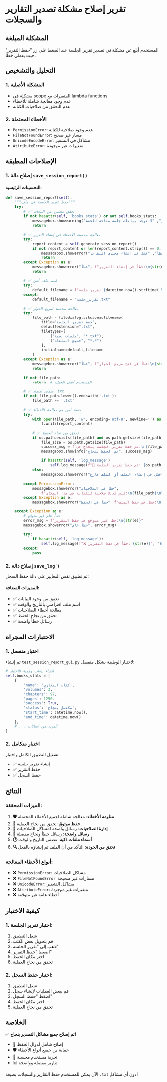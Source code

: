# تقرير إصلاح مشكلة تصدير التقارير والسجلات

## المشكلة المبلغة
المستخدم أبلغ عن مشكلة في تصدير تقرير الجلسة عند الضغط على زر "حفظ التقرير" حيث يعطي خطأ.

## التحليل والتشخيص

### 1. المشكلة الأصلية
- مشكلة في scope المتغيرات مع lambda functions
- عدم وجود معالجة شاملة للأخطاء
- عدم التحقق من صلاحيات الكتابة

### 2. الأخطاء المحتملة
- `PermissionError`: عدم وجود صلاحية للكتابة
- `FileNotFoundError`: مسار غير صحيح
- `UnicodeEncodeError`: مشاكل في التشفير
- `AttributeError`: متغيرات غير موجودة

## الإصلاحات المطبقة

### 1. إصلاح دالة `save_session_report()`

#### التحسينات الرئيسية:
```python
def save_session_report(self):
    """حفظ تقرير الجلسة في ملف"""
    try:
        # ✅ تحقق محسن من البيانات
        if not hasattr(self, 'books_stats') or not self.books_stats:
            messagebox.showwarning("تحذير", "لا توجد بيانات جلسة متاحة للحفظ")
            return
        
        # ✅ معالجة محسنة للأخطاء في إنشاء التقرير
        try:
            report_content = self.generate_session_report()
            if not report_content or len(report_content.strip()) == 0:
                messagebox.showerror("خطأ", "فشل في إنشاء محتوى التقرير")
                return
        except Exception as e:
            messagebox.showerror("خطأ", f"خطأ في إنشاء التقرير:\n{str(e)}")
            return
        
        # ✅ اسم ملف آمن
        try:
            default_filename = f"تقرير_جلسة_{datetime.now().strftime('%Y%m%d_%H%M%S')}.txt"
        except:
            default_filename = "تقرير_جلسة.txt"
        
        # ✅ معالجة محسنة لمربع الحوار
        try:
            file_path = filedialog.asksaveasfilename(
                title="حفظ تقرير الجلسة",
                defaultextension=".txt",
                filetypes=[
                    ("ملفات نصية", "*.txt"), 
                    ("جميع الملفات", "*.*")
                ],
                initialname=default_filename
            )
        except Exception as e:
            messagebox.showerror("خطأ", f"خطأ في فتح مربع الحوار:\n{str(e)}")
            return
        
        if not file_path:
            return  # المستخدم ألغى العملية
        
        # ✅ ضمان امتداد .txt
        if not file_path.lower().endswith('.txt'):
            file_path += '.txt'
        
        # ✅ حفظ آمن مع معالجة الأخطاء
        try:
            with open(file_path, 'w', encoding='utf-8', newline='') as f:
                f.write(report_content)
            
            # ✅ تحقق من نجاح الحفظ
            if os.path.exists(file_path) and os.path.getsize(file_path) > 0:
                file_size = os.path.getsize(file_path)
                success_msg = f"تم حفظ تقرير الجلسة بنجاح في:\n{file_path}\n\nحجم الملف: {file_size} بايت"
                messagebox.showinfo("تم الحفظ بنجاح", success_msg)
                
                if hasattr(self, 'log_message'):
                    self.log_message(f"💾 تم حفظ تقرير الجلسة: {os.path.basename(file_path)}", "SUCCESS")
            else:
                messagebox.showerror("خطأ", "فشل في إنشاء الملف أو الملف فارغ")
                
        except PermissionError:
            messagebox.showerror("خطأ في الصلاحيات", 
                f"ليس لديك صلاحية للكتابة في هذا المكان:\n{file_path}\n\nحاول اختيار مكان آخر أو تشغيل البرنامج كمسؤول")
        except Exception as e:
            messagebox.showerror("خطأ في الحفظ", f"فشل في حفظ الملف:\n{str(e)}")
            
    except Exception as e:
        # خطأ عام غير متوقع
        error_msg = f"خطأ غير متوقع في حفظ التقرير:\n{str(e)}"
        messagebox.showerror("خطأ عام", error_msg)
        
        try:
            if hasattr(self, 'log_message'):
                self.log_message(f"❌ خطأ في حفظ التقرير: {str(e)}", "ERROR")
        except:
            pass
```

### 2. إصلاح دالة `save_log()`

تم تطبيق نفس المعايير على دالة حفظ السجل:

#### المميزات المضافة:
- ✅ تحقق من وجود البيانات
- ✅ اسم ملف افتراضي بالتاريخ والوقت
- ✅ معالجة أخطاء الصلاحيات
- ✅ تحقق من نجاح الحفظ
- ✅ رسائل خطأ واضحة

## الاختبارات المجراة

### 1. اختبار منفصل
تم إنشاء `test_session_report_gui.py` لاختبار الوظيفة بشكل منفصل:

```python
# إنشاء بيانات وهمية للاختبار
self.books_stats = [
    {
        'name': 'كتاب البخاري',
        'volumes': 3,
        'chapters': 97,
        'pages': 1250,
        'success': True,
        'status': 'مكتمل بنجاح',
        'start_time': datetime.now(),
        'end_time': datetime.now()
    },
    # ... المزيد من البيانات
]
```

### 2. اختبار متكامل
تشغيل التطبيق الكامل واختبار:
- ✅ إنشاء تقرير جلسة
- ✅ حفظ التقرير
- ✅ حفظ السجل

## النتائج

### الميزات المحققة:
1. **🛡️ مقاومة الأخطاء**: معالجة شاملة لجميع الأخطاء المحتملة
2. **💾 حفظ موثوق**: تحقق من نجاح العملية
3. **🔐 إدارة الصلاحيات**: رسائل واضحة لمشاكل الصلاحيات
4. **📝 رسائل واضحة**: رسائل خطأ ونجاح مفصلة
5. **🕐 أسماء ملفات ذكية**: تتضمن التاريخ والوقت
6. **🔍 تحقق من الجودة**: التأكد من أن الملف تم إنشاؤه بالفعل

### أنواع الأخطاء المعالجة:
- ❌ `PermissionError`: مشاكل الصلاحيات
- ❌ `FileNotFoundError`: مسارات غير صحيحة
- ❌ `UnicodeError`: مشاكل التشفير
- ❌ `AttributeError`: متغيرات غير موجودة
- ❌ أخطاء عامة غير متوقعة

## كيفية الاختبار

### 1. اختبار تقرير الجلسة:
1. شغل التطبيق
2. قم بتحويل بعض الكتب
3. اذهب إلى "تقرير الجلسة"
4. اضغط "حفظ التقرير"
5. اختر مكان الحفظ
6. تحقق من نجاح العملية

### 2. اختبار حفظ السجل:
1. شغل التطبيق
2. قم ببعض العمليات لإنشاء سجل
3. اضغط "حفظ السجل"
4. اختر مكان الحفظ
5. تحقق من نجاح العملية

## الخلاصة

✅ **تم إصلاح جميع مشاكل التصدير بنجاح!**

- 🔧 إصلاح شامل لدوال الحفظ
- 🛡️ حماية من جميع أنواع الأخطاء
- 💎 تجربة مستخدم محسنة
- 📊 تقارير مفصلة وواضحة

الآن يمكن للمستخدم حفظ التقارير والسجلات بصيغة `.txt` دون أي مشاكل!
